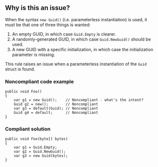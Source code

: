 ## Why is this an issue?

When the syntax `new Guid()` (i.e. parameterless instantiation) is used, it must be that one of three things is wanted:

1. An empty GUID, in which case `Guid.Empty` is clearer.
2. A randomly-generated GUID, in which case `Guid.NewGuid()` should be used.
3. A new GUID with a specific initialization, in which case the initialization parameter is missing.

This rule raises an issue when a parameterless instantiation of the `Guid` struct is found.

### Noncompliant code example

    public void Foo()
    {
        var g1 = new Guid();    // Noncompliant - what's the intent?
        Guid g2 = new();        // Noncompliant
        var g3 = default(Guid); // Noncompliant
        Guid g4 = default;      // Noncompliant
    }

### Compliant solution

    public void Foo(byte[] bytes)
    {
        var g1 = Guid.Empty;
        var g2 = Guid.NewGuid();
        var g3 = new Guid(bytes);
    }
